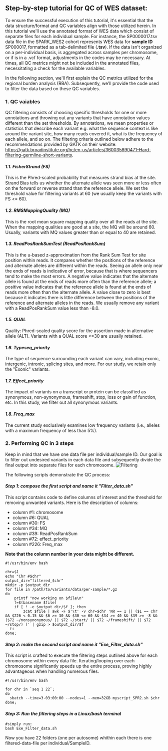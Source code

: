 ## Step-by-step tutorial for QC of WES dataset:
To ensure the successful execution of this tutorial, it's essential that the data structure/format 
and QC variables align with those utilized herein. In this tutorial we'll use the annotated format 
of WES data which consist of separate files for each individual sample. For instance, the SP0000017.tsv 
data file in the SPARK_WES2 cohort represents WES data for **sample ID** SP000017, formatted as a 
tab-delimited file (**.tsv**). If the data isn't organized on a per-individual basis, is aggregated 
across samples per chromosome, or if is in a .vcf format, adjustments in the codes may be necessary. 
At times, all QC metrics might not be included in the annotated files, necessitating a check for the 
available variables. 

In the following section, we'll first explain the QC metrics utilized for the regional burden analysis (RBA).
Subsequently, we'll provide the code used to filter the data based on these QC variables.

### 1. QC vaiables
QC filtering consists of choosing specific thresholds for one or more annotations and throwing out any 
variants that have annotation values different than the set thresholds. By annotations, we mean properties 
or statistics that describe each variant e.g. what the sequence context is like around the variant site, 
how many reads covered it, what is the frequency of each allele, and so on. The filtering criteria outlined below 
adhere to the recommendations provided by GATK on their website: 
<https://gatk.broadinstitute.org/hc/en-us/articles/360035890471-Hard-filtering-germline-short-variants>.

#### *1.1. FisherStrand (FS)*
This is the Phred-scaled probability that measures strand bias at the site. Strand Bias tells us whether the
alternate allele was seen more or less often on the forward or reverse strand than the reference allele. 
We set the threshold value for filtering variants at 60 (we usually keep the variants with FS <= 60).  

#### *1.2. RMSMappingQuality (MQ)*
This is the root mean square mapping quality over all the reads at the site. When the mapping qualities are good at a site, the MQ will be around 60. Usually, variants with MQ values greater than or equal to 40 are retained.

#### *1.3. ReadPosRankSumTest (ReadPosRankSum)*
This is the u-based z-approximation from the Rank Sum Test for site position within reads. It compares whether the positions of the reference and alternate alleles are different within the reads. Seeing an allele only near the ends of reads is indicative of error, because that is where sequencers tend to make the most errors. A negative value indicates that the alternate allele is found at the ends of reads more often than the reference allele; a positive value indicates that the reference allele is found at the ends of reads more often than the alternate allele. A value close to zero is best because it indicates there is little difference between the positions of the reference and alternate alleles in the reads. We usually remove any variant with a ReadPosRankSum value less than -8.0.

#### *1.5. QUAL*
Quality: Phred-scaled quality score for the assertion made in alternative allele (ALT). Variants with a QUAL score <=30 are usually retained.

#### *1.6. Typeseq_priority*
The type of sequence surrounding each variant can vary, including exonic, intergenic, intronic, splicing sites, and more. For our study, we retain only the "Exonic" variants.

#### *1.7. Effect_priority*
The impact of variants on a transcript or protein can be classified as synonymous, non-synonymous, frameshift, stop, loss or gain of function, etc. In this study, we filter out all synonymous variants.

#### *1.8. Freq_max*
The current study exclusively examines low frequency variants (i.e., alleles with a maximum frequency of less than 5%).


### 2. Performing QC in 3 steps
Keep in mind that we have one data file per individual/sample ID. Our goal is to filter out undesired variants in each data file and subsequently divide the final output into separate files for each chromosome.
![Filtering](https://github.com/NSafarian/RBA_Project/assets/102309428/577b55c8-e0da-498b-b2bc-0123b10dcedb)

The following scripts demonstrate the QC process:

#### *Step 1: compose the first script and name it **"Filter_data.sh"***
This script contains code to define columns of interest and the threshold for removing unwanted variants.
Here is the description of columns:
 - column #1: chromosome
 - column #6: QUAL
 - column #30: FS
 - column #34: MQ
 - column #39: ReadPosRankSum
 - column #72: effect_priority
 - column #226: Freq_max
   
**Note that the column number in your data might be different.**

```{bash}
#!/usr/bin/env bash

chr=$1
echo "Chr #$chr"
output_dir="filtered_$chr"
mkdir -p $output_dir
for file in /path/to/variants/data/per-sample/*.gz
do
	printf "now working on $file\n"
	f=$(basename $file)
	if [ ! -e $output_dir/$f ]; then
		zcat $file | awk -F $'\t' -v chr=$chr 'NR == 1 || ($1 == chr && $226 < 0.15 && $6 >= 30 && $30 <= 60 && $34 >= 40 && $39 >= -8 &&($72 ~/nonsynonymous/ || $72 ~/start/ || $72 ~/frameshift/ || $72 ~/stop/) )' | gzip > $output_dir/$f
  fi
done;

```

#### *Step 2: make the second script and name it **"Exe_Filter_data.sh"***
This script is crafted to execute the filtering steps outlined above for each chromosome within every data file. Iterating/looping over each chromosome significantly speeds up the entire process, proving highly advantageous when handling numerous files.

```{bash}
#!/usr/bin/env bash

for chr in `seq 1 22`;
do
  sbatch --time=3-03:00:00 --nodes=1 --mem=32GB myscript_SPR2.sh $chr
done;

```

#### *Step 3: Run the filtering steps in a Linux/bash terminal*

```{bash}
#simply run:
bash Exe_Filter_data.sh

```
Now you have 22 folders (one per autosome) whithin each there is one filtered-data-file per individual/SampleID.



